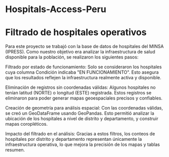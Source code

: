 # Hospitals-Access-Peru

# Filtrado de hospitales operativos

Para este proyecto se trabajó con la base de datos de hospitales del MINSA (IPRESS). Como nuestro objetivo era analizar la infraestructura de salud disponible para la población, se realizaron los siguientes pasos:

Filtrado por estado de funcionamiento:
Solo se consideraron los hospitales cuya columna Condición indicaba "EN FUNCIONAMIENTO". Esto asegura que los resultados reflejen la infraestructura realmente activa y disponible.

Eliminación de registros sin coordenadas válidas:
Algunos hospitales no tenían latitud (NORTE) o longitud (ESTE) registrada. Estos registros se eliminaron para poder generar mapas geoespaciales precisos y confiables.

Creación de geometría para análisis espacial:
Con las coordenadas válidas, se creó un GeoDataFrame usando GeoPandas. Esto permitió analizar la ubicación de los hospitales a nivel de distrito y departamento, y construir mapas coropléticos.

Impacto del filtrado en el análisis:
Gracias a estos filtros, los conteos de hospitales por distrito y departamento representan únicamente la infraestructura operativa, lo que mejora la precisión de los mapas y tablas resumen.
